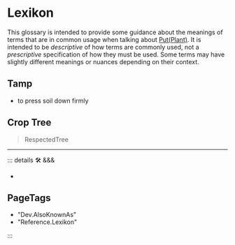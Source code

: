 
# Lexikon

This glossary is intended to provide some guidance about the meanings of terms that are in common usage when talking about [Put(Plant)](/guide/What/WhatPut(Plant)). It is intended to be *descriptive* of how terms are commonly used, not a *prescriptive* specification of how they must be used. Some terms may have slightly different meanings or nuances depending on their context.

## Tamp

- to press soil down firmly

## Crop Tree

> RespectedTree

---

<!-- =================================================== -->
<!-- =================================================== -->
<!-- =================================================== -->
<!-- =================================================== -->
<!-- =================================================== -->
::: details 🛠 <dev>&&&</dev>

-

<h2>PageTags</h2>

- "Dev.AlsoKnownAs"
- "Reference.Lexikon"

:::
